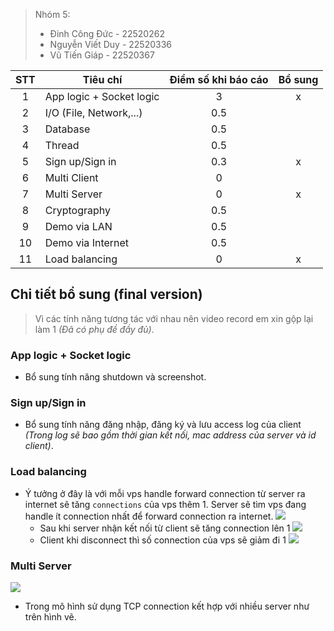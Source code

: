> Nhóm 5:
>
> - Đinh Công Đức - 22520262
> - Nguyễn Viết Duy - 22520336
> - Vũ Tiến Giáp - 22520367

| STT | Tiêu chí                 | Điểm số khi báo cáo | Bổ sung |
| :-: | ------------------------ | :-----------------: | :-----: |
|  1  | App logic + Socket logic |          3          |    x    |
|  2  | I/O (File, Network,...)  |         0.5         |         |
|  3  | Database                 |         0.5         |         |
|  4  | Thread                   |         0.5         |         |
|  5  | Sign up/Sign in          |         0.3         |    x    |
|  6  | Multi Client             |          0          |         |
|  7  | Multi Server             |          0          |    x    |
|  8  | Cryptography             |         0.5         |         |
|  9  | Demo via LAN             |         0.5         |         |
| 10  | Demo via Internet        |         0.5         |         |
| 11  | Load balancing           |          0          |    x    |

## Chi tiết bổ sung (final version)

> Vì các tính năng tương tác với nhau nên video record em xin gộp lại làm 1 _(Đã có phụ đề đầy đủ)_.

### App logic + Socket logic

- Bổ sung tính năng shutdown và screenshot.

### Sign up/Sign in

- Bổ sung tính năng đăng nhập, đăng ký và lưu access log của client _(Trong log sẽ bao gồm thời gian kết nối, mac address của server và id client)_.

### Load balancing

- Ý tưởng ở đây là với mỗi vps handle forward connection từ server ra internet sẽ tăng `connections` của vps thêm 1. Server sẽ tìm vps đang handle ít connection nhất để forward connection ra internet. ![](https://i.imgur.com/H3dH1h4.png)
  - Sau khi server nhận kết nối từ client sẽ tăng connection lên 1 ![](https://i.imgur.com/KnNP0fB.png)
  - Client khi disconnect thì số connection của vps sẽ giảm đi 1 ![](https://i.imgur.com/ukfvZ0y.png)

### Multi Server

![](https://i.imgur.com/4eqVxaq.png)

- Trong mô hình sử dụng TCP connection kết hợp với nhiều server như trên hình vẽ.
